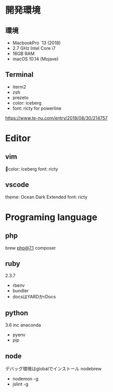 # 開発環境

## 環境

- MacbookPro `13 (2018)
- 2.7 GHz Intel Core i7
- 16GB RAM
- macOS 10.14 (Mojave)

## Terminal

- iterm2
- zsh
- prezeto
- color: iceberg
- font: ricty for powerline

https://www.te-nu.com/entry/2018/08/30/214757

# Editor
## vim
color: iceberg
font: ricty

## vscode
theme: Ocean Dark Extended
font: ricty

# Programing language

## php
brew php@7.1
composer

## ruby
2.3.7
- rbenv
- bundler
- docsはYARDかrDocs

## python 
3.6 inc anaconda
- pyenv
- pip

## node
デバッグ環境はglobalでインストール
nodebrew
- nodemon -g
- jslint -g
